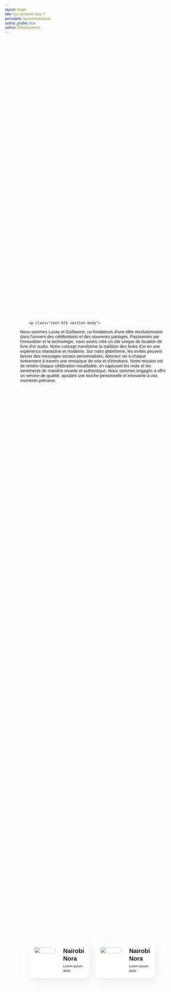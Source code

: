 ```yaml
---
layout: single
title: Qui sommes nous ?
permalink: /quisommesnous/
author_profile: true
author: lefilasouvenirs
---
```

<body>
<div class="responsive-container-block outer-container">
  <div class="responsive-container-block inner-container">
    <div class="responsive-cell-block wk-tab-12 wk-mobile-12 wk-desk-4 wk-ipadp-5 content-container">
      <div class="content-box">

        <p class="text-blk section-body">
Nous sommes Lucas et Guillaume, co-fondateurs d'une idée révolutionnaire dans l'univers des célébrations et des souvenirs partagés. Passionnés par l'innovation et la technologie, nous avons créé un site unique de location de livre d'or audio. Notre concept transforme la tradition des livres d'or en une expérience interactive et moderne. Sur notre plateforme, les invités peuvent laisser des messages vocaux personnalisés, donnant vie à chaque événement à travers une mosaïque de voix et d'émotions. Notre mission est de rendre chaque célébration inoubliable, en capturant les mots et les sentiments de manière vivante et authentique. Nous sommes engagés à offrir un service de qualité, ajoutant une touche personnelle et innovante à vos moments précieux.
        </p>
      </div>
    </div>
    <div class="responsive-cell-block wk-ipadp-6 wk-tab-12 wk-mobile-12 wk-desk-8 team-cards-outer-container">
      <div class="responsive-container-block team-cards-inner-container">
        <div class="responsive-cell-block wk-mobile-12 wk-ipadp-10 wk-tab-8 wk-desk-6 card-container">
          <div class="card">
            <div class="img-box">
              <img class="person-img" src="https://workik-widget-assets.s3.amazonaws.com/widget-assets/images/person1.png">
            </div>
            <div class="card-content-box">
              <p class="text-blk person-name">
                Nairobi Nora
              </p>
              <p class="text-blk person-info">
                Lorem ipsum dolor
              </p>
            </div>
          </div>
        </div>
        <div class="responsive-cell-block wk-mobile-12 wk-ipadp-10 wk-tab-8 wk-desk-6 card-container">
          <div class="card">
            <div class="img-box">
              <img class="person-img" src="https://workik-widget-assets.s3.amazonaws.com/widget-assets/images/person2.png">
            </div>
            <div class="card-content-box">
              <p class="text-blk person-name">
                Nairobi Nora
              </p>
              <p class="text-blk person-info">
                Lorem ipsum dolor
              </p>
            </div>
          </div>
        </div>
      </div>
    </div>
  </div>
</div>


<style>
.icon-block svg {
  width: 100%;
  height: 100%;
}

* {
  font-family: Nunito, sans-serif;
}

.team-cards-inner-container {
  display: flex;
  row-gap: 1.3rem;
  column-gap: 1.3rem;
}

.text-blk {
  margin-top: 0px;
  margin-right: 0px;
  margin-bottom: 0px;
  margin-left: 0px;
  padding-top: 0px;
  padding-right: 0px;
  padding-bottom: 0px;
  padding-left: 0px;
  line-height: 25px;
}

.responsive-cell-block {
  min-height: 75px;
}

.responsive-container-block {
  min-height: 75px;
  height: fit-content;
  width: 100%;
  padding-top: 0px;
  padding-right: 0px;
  padding-bottom: 0px;
  padding-left: 0px;
  display: flex;
  flex-wrap: wrap;
  margin-top: 0px;
  margin-right: auto;
  margin-bottom: 0px;
  margin-left: auto;
  justify-content: flex-start;
}

.inner-container {
  max-width: 1200px;
  min-height: 100vh;
  margin-top: 0px;
  margin-right: 0px;
  margin-bottom: 0px;
  margin-left: 0px;
  justify-content: center;
}

.section-head {
  font-size: 60px;
  line-height: 70px;
  margin-top: 0px;
  margin-right: 0px;
  margin-bottom: 24px;
  margin-left: 0px;
}

.section-body {
  font-size: 14px;
  line-height: 18px;
  margin-top: 0px;
  margin-right: 0px;
  margin-bottom: 64px;
  margin-left: 0px;
}

.team-cards-outer-container {
  display: flex;
  align-items: center;
}

.content-container {
  display: flex;
  justify-content: flex-start;
  flex-direction: row;
  align-items: center;
  padding-top: 0px;
  padding-right: 25px;
  padding-bottom: 0px;
  padding-left: 0px;
}

.img-box {
  max-width: 130px;
  max-height: 130px;
  width: 100%;
  height: 100%;
  overflow-x: hidden;
  overflow-y: hidden;
  margin-top: 0px;
  margin-right: 25px;
  margin-bottom: 0px;
  margin-left: 0px;
}

.card {
  background-color: rgb(255, 255, 255);
  display: flex;
  padding-top: 16px;
  padding-right: 16px;
  padding-bottom: 16px;
  padding-left: 16px;
  box-shadow: rgba(95, 95, 95, 0.1) 6px 12px 24px;
  flex-direction: row;
  border-top-left-radius: 15px;
  border-top-right-radius: 15px;
  border-bottom-right-radius: 15px;
  border-bottom-left-radius: 15px;
}

.card-container {
  max-width: 350px;
}

.card-content-box {
  display: flex;
  flex-direction: column;
  justify-content: center;
}

.person-name {
  font-size: 20px;
  font-weight: 700;
  margin-top: 0px;
  margin-right: 0px;
  margin-bottom: 5px;
  margin-left: 0px;
}

.person-info {
  font-size: 11px;
  line-height: 15px;
}

.card-container {
  max-width: 350px;
}

.outer-container {
  justify-content: center;
  padding-top: 0px;
  padding-right: 50px;
  padding-bottom: 0px;
  padding-left: 50px;

}

.person-img {
  width: 100%;
  height: 100%;
  border-top-left-radius: 6px;
  border-top-right-radius: 6px;
  border-bottom-right-radius: 6px;
  border-bottom-left-radius: 6px;
}

@keyframes bounce {

  0%,
  20%,
  50%,
  80%,
  100% {
    transform: translateY(0px);
  }

  40% {
    transform: translateY(-30px);
  }

  60% {
    transform: translateY(-15px);
  }

  0%,
  20%,
  50%,
  80%,
  100% {
    transform: translateY(0px);
  }

  40% {
    transform: translateY(-30px);
  }

  60% {
    transform: translateY(-15px);
  }
}

@media (max-width: 1024px) {
  .team-card-container {
    justify-content: center;
  }

  .section-head {
    font-size: 50px;
    line-height: 55px;
  }

  .img-box {
    max-width: 109px;
    max-height: 109px;
  }

  .content-container {
    padding-top: 0px;
    padding-right: 20px;
    padding-bottom: 0px;
    padding-left: 0px;
  }

  .inner-container {
    justify-content: space-evenly;
  }
}

@media (max-width: 768px) {
  .inner-container {
    margin-top: 60px;
    margin-right: 0px;
    margin-bottom: 60px;
    margin-left: 0px;
  }

  .section-body {
    margin-top: 0px;
    margin-right: 0px;
    margin-bottom: 0px;
    margin-left: 0px;
  }

  .img-box {
    margin-top: 0px;
    margin-right: 30px;
    margin-bottom: 0px;
    margin-left: 0px;
  }

  .content-box {
    text-align: center;
  }

  .content-container {
    margin-top: 0px;
    margin-right: 0px;
    margin-bottom: 30px;
    margin-left: 0px;
  }

  .card-container {
    max-width: 45%;
  }

  .team-cards-inner-container {
    justify-content: center;
  }
}

@media (max-width: 500px) {
  .outer-container {
    padding-top: 0px;
    padding-right: 60px;
    padding-bottom: 0px;
    padding-left: 60px;
  }

  .section-head {
    font-size: 40px;
    line-height: 45px;
  }

  .content-box {
    padding-top: 0px;
    padding-right: 0px;
    padding-bottom: 0px;
    padding-left: 0px;
  }

  .section-body {
    font-size: 12px;
  }

  .img-box {
    max-width: 68px;
    max-height: 68px;
  }

  .person-name {
    font-size: 14px;
    margin-top: 0px;
    margin-right: 0px;
    margin-bottom: 1px;
    margin-left: 0px;
  }

  .content-box {
    margin-top: 0px;
    margin-right: 0px;
    margin-bottom: 46px;
    margin-left: 0px;
    text-align: left;
  }

  .content-container {
    margin-top: 0px;
    margin-right: 0px;
    margin-bottom: 0px;
    margin-left: 0px;
  }

  .card-container {
    max-width: 100%;
  }
}


</style>
<body>